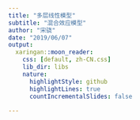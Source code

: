 ```yaml
---
title: "多层线性模型"
subtitle: "混合效应模型"
author: "宋骁"
date: "2019/06/07"
output:
  xaringan::moon_reader:
    css: [default, zh-CN.css]
    lib_dir: libs
    nature:
      highlightStyle: github
      highlightLines: true
      countIncrementalSlides: false
      
---
```

